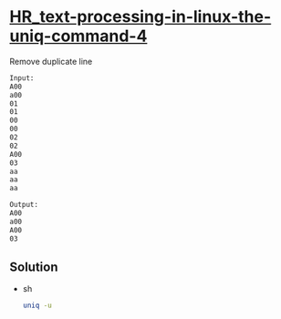 # [HR_text-processing-in-linux-the-uniq-command-4](https://www.hackerrank.com/challenges/text-processing-in-linux-the-uniq-command-4)

Remove duplicate line

```txt
Input:
A00
a00
01
01
00
00
02
02
A00
03
aa
aa
aa

Output:
A00
a00
A00
03
```

## Solution

* sh

  ```sh
  uniq -u
  ```
